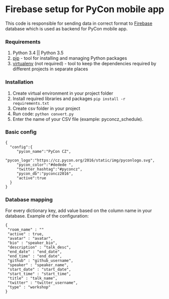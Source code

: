 # Firebase setup for PyCon mobile app

This code is responsible for sending data in correct format to [Firebase](https://firebase.google.com/) database which is used as backend for PyCon mobile app. 

### Requirements
1. Python 3.4 || Python 3.5
2. [pip](https://pypi.python.org/pypi/pip/1.0.2) - tool for installing and managing Python packages
3. [virtualenv](http://docs.python-guide.org/en/latest/dev/virtualenvs/) (not required) - tool to keep the dependencies required by different projects in separate places
 
### Installation
1. Create virtual environment in your project folder
2. Install required libraries and packages
   <code>pip install -r requirements.txt</code>
3. Create csv folder in your project
4. Run code:
   <code>python convert.py</code>
5. Enter the name of your CSV file (example: pyconcz_schedule).

### Basic config
<pre><code>{  
  "config":{  
     "pycon_name":"PyCon CZ",
     "pycon_logo":"https://cz.pycon.org/2016/static/img/pyconlogo.svg",
     "pycon_color":"#dedede ",
     "twitter_hashtag":"#pyconcz",
     "pycon_db":"pyconcz2016",
     "active":true
  }
}</code></pre>

### Database mapping
For every dictionary key, add value based on the column name in your database. Example of the configuration:
<pre><code>{
 "room_name" : ""
 "active" : true,
 "avatar" : "avatar",
 "bio" : "speaker_bio",
 "description" : "talk_desc",
 "end_date" : "end_date",
 "end_time" : "end_date",
 "github" : "github_username",
 "speaker" : "speaker_name",
 "start_date" : "start_date",
 "start_time" : "start_time",
 "title" : "talk_name",
 "twitter" : "twitter_username",
 "type" : "workshop"
}</code></pre>

